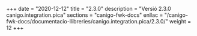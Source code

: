 +++
date        = "2020-12-12"
title       = "2.3.0"
description = "Versió 2.3.0 canigo.integration.pica"
sections    = "canigo-fwk-docs"
enllac		= "/canigo-fwk-docs/documentacio-llibreries/canigo.integration.pica/2.3.0/"
weight		= 12
+++
